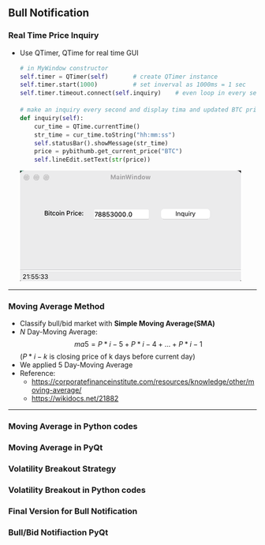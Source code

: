 ## Bull Notification

### Real Time Price Inquiry

- Use QTimer, QTime for real time GUI

  ```python
  # in MyWindow constructor
  self.timer = QTimer(self)       # create QTimer instance
  self.timer.start(1000)          # set inverval as 1000ms = 1 sec
  self.timer.timeout.connect(self.inquiry)    # even loop in every second

  # make an inquiry every second and display tima and updated BTC price
  def inquiry(self):
      cur_time = QTime.currentTime()
      str_time = cur_time.toString("hh:mm:ss")
      self.statusBar().showMessage(str_time)
      price = pybithumb.get_current_price("BTC")
      self.lineEdit.setText(str(price))
  ```

  ![Price Inquiry](/bull_notification/price_inquiry.gif)

---

### Moving Average Method

- Classify bull/bid market with **Simple Moving Average(SMA)**
- _N_ Day-Moving Average:
  $$ ma5 = P*{i-5} + P*{i-4} + ... + P*{i-1}$$
  ($P*{i-k}$ is closing price of k days before current day)
- We applied 5 Day-Moving Average
- Reference:
  - https://corporatefinanceinstitute.com/resources/knowledge/other/moving-average/
  - https://wikidocs.net/21882

---

### Moving Average in Python codes

### Moving Average in PyQt

### Volatility Breakout Strategy

### Volatility Breakout in Python codes

### Final Version for Bull Notification

### Bull/Bid Notifiaction PyQt
